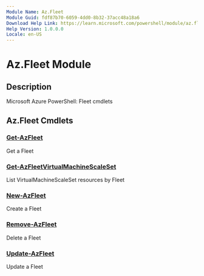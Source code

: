 ```yaml
---
Module Name: Az.Fleet
Module Guid: fdf87b70-6059-4dd0-8b32-37acc48a18a6
Download Help Link: https://learn.microsoft.com/powershell/module/az.fleet
Help Version: 1.0.0.0
Locale: en-US
---
```


# Az.Fleet Module
## Description
Microsoft Azure PowerShell: Fleet cmdlets

## Az.Fleet Cmdlets
### [Get-AzFleet](Get-AzFleet.md)
Get a Fleet

### [Get-AzFleetVirtualMachineScaleSet](Get-AzFleetVirtualMachineScaleSet.md)
List VirtualMachineScaleSet resources by Fleet

### [New-AzFleet](New-AzFleet.md)
Create a Fleet

### [Remove-AzFleet](Remove-AzFleet.md)
Delete a Fleet

### [Update-AzFleet](Update-AzFleet.md)
Update a Fleet

